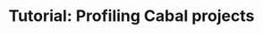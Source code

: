 ---
title: ! 'Tutorial: Profiling Cabal projects'
url: http://nikita-volkov.github.io/profiling-cabal-projects/
authors:
- Nikita Volkov
type: article
tags:
- profiling
doHaskell-type: blog post
dohaskell-year: 2014
---